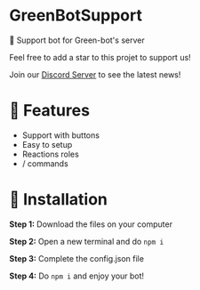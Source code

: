 # GreenBotSupport
📁 Support bot for Green-bot's server

Feel free to add a star to this projet to support us!

Join our [Discord Server](https://discord.gg/SQsBWtjzTv) to see the latest news!

# 🚀 Features

+ Support with buttons <br>
+ Easy to setup <br>
+ Reactions roles <br>
+ / commands <br>

# 📁 Installation

**Step 1:** Download the files on your computer

**Step 2:** Open a new terminal and do `npm i`

**Step 3:** Complete the config.json file

**Step 4:** Do `npm i` and enjoy your bot!
